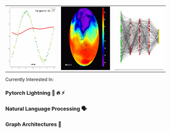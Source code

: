 <p align="center">
  <table class="center">
    <tr>
      <td valign="bottom"><img src="https://github.com/juxtafresh/juxtafresh/blob/main/polynomial_regression.gif" width="300" height="200"/></td>
      <td valign="bottom"><img src="https://github.com/juxtafresh/juxtafresh/blob/main/polar-vortex-from-space.gif" width="300" height="200"/></td>
      <td valign="top"><img src="https://github.com/juxtafresh/juxtafresh/blob/main/nueral_net.gif" width="300" height="200"/></td>
    </tr>
  </table>
</p>
  
  Currently Interested In:
  ### Pytorch Lightning 🐍 🔥 ⚡️
  ### Natural Language Processing 🗣
  ### Graph Architectures 💠      
